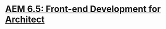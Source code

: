 # [AEM 6.5: Front-end Development for Architect](https://solutionpartners.adobe.com/training/learning_program/learningProgram52529.html)
